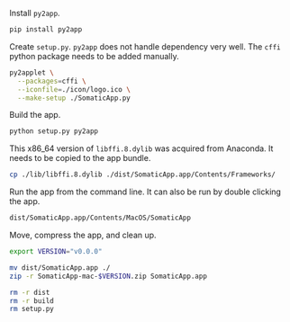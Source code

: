 Install `py2app`.

```zsh
pip install py2app
```

Create `setup.py`.
`py2app` does not handle dependency very well.
The `cffi` python package needs to be added manually.

```zsh
py2applet \
  --packages=cffi \
  --iconfile=./icon/logo.ico \
  --make-setup ./SomaticApp.py
```

Build the app.

```zsh
python setup.py py2app
```

This x86_64 version of `libffi.8.dylib` was acquired from Anaconda.
It needs to be copied to the app bundle.

```zsh
cp ./lib/libffi.8.dylib ./dist/SomaticApp.app/Contents/Frameworks/
```

Run the app from the command line. It can also be run by double clicking the app.

```zsh
dist/SomaticApp.app/Contents/MacOS/SomaticApp
```

Move, compress the app, and clean up.

```zsh
export VERSION="v0.0.0"

mv dist/SomaticApp.app ./
zip -r SomaticApp-mac-$VERSION.zip SomaticApp.app

rm -r dist
rm -r build
rm setup.py
```
